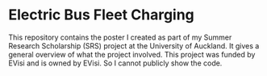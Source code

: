 # Electric Bus Fleet Charging
This repository contains the poster I created as part of my Summer Research Scholarship (SRS) project at the University of Auckland. It gives a general overview of what the project involved.
This project was funded by EVisi and is owned by EVisi. So I cannot publicly show the code.

